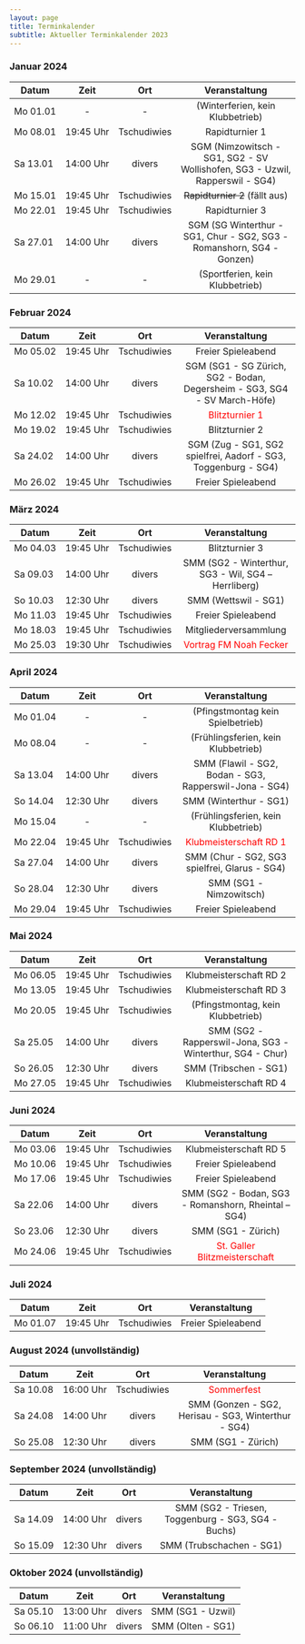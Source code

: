 ```yaml
---
layout: page
title: Terminkalender
subtitle: Aktueller Terminkalender 2023
---
```


### Januar 2024

| Datum                 |          Zeit          |     Ort     |                                Veranstaltung                                 |
|-----------------------|:----------------------:|:-----------:|:----------------------------------------------------------------------------:|
| <nobr>Mo 01.01</nobr> |           -            |      -      |                       (Winterferien, kein Klubbetrieb)                       |
| <nobr>Mo 08.01</nobr> | <nobr>19:45 Uhr</nobr> | Tschudiwies |                                Rapidturnier 1                                |
| <nobr>Sa 13.01</nobr> | <nobr>14:00 Uhr</nobr> |   divers    | SGM (Nimzowitsch - SG1, SG2 - SV Wollishofen, SG3 - Uzwil, Rapperswil - SG4) |
| <nobr>Mo 15.01</nobr> | <nobr>19:45 Uhr</nobr> | Tschudiwies |                        ~~Rapidturnier 2~~ (fällt aus)                        |
| <nobr>Mo 22.01</nobr> | <nobr>19:45 Uhr</nobr> | Tschudiwies |                                Rapidturnier 3                                |
| <nobr>Sa 27.01</nobr> | <nobr>14:00 Uhr</nobr> |   divers    |    SGM (SG Winterthur - SG1, Chur - SG2, SG3 - Romanshorn, SG4 - Gonzen)     |
| <nobr>Mo 29.01</nobr> |           -            |      -      |                       (Sportferien, kein Klubbetrieb)                        |

### Februar 2024

| Datum                 |          Zeit          |     Ort     |                               Veranstaltung                               |
|-----------------------|:----------------------:|:-----------:|:-------------------------------------------------------------------------:|
| <nobr>Mo 05.02</nobr> | <nobr>19:45 Uhr</nobr> | Tschudiwies |                            Freier Spieleabend                             |
| <nobr>Sa 10.02</nobr> | <nobr>14:00 Uhr</nobr> |   divers    | SGM (SG1 - SG Zürich, SG2 - Bodan, Degersheim - SG3, SG4 - SV March-Höfe) |
| <nobr>Mo 12.02</nobr> | <nobr>19:45 Uhr</nobr> | Tschudiwies |               <span style="color:red">Blitzturnier 1</span>               |
| <nobr>Mo 19.02</nobr> | <nobr>19:45 Uhr</nobr> | Tschudiwies |                              Blitzturnier 2                               |
| <nobr>Sa 24.02</nobr> | <nobr>14:00 Uhr</nobr> |   divers    |      SGM (Zug - SG1, SG2 spielfrei, Aadorf - SG3, Toggenburg - SG4)       |
| <nobr>Mo 26.02</nobr> | <nobr>19:45 Uhr</nobr> | Tschudiwies |                            Freier Spieleabend                             |

### März 2024

| Datum                 |          Zeit          |     Ort     |                     Veranstaltung                     |
|-----------------------|:----------------------:|:-----------:|:-----------------------------------------------------:|
| <nobr>Mo 04.03</nobr> | <nobr>19:45 Uhr</nobr> | Tschudiwies |                    Blitzturnier 3                     |
| <nobr>Sa 09.03</nobr> | <nobr>14:00 Uhr</nobr> |   divers    |  SMM (SG2 - Winterthur, SG3 - Wil, SG4 – Herrliberg)  |
| <nobr>So 10.03</nobr> | <nobr>12:30 Uhr</nobr> |   divers    |                 SMM (Wettswil - SG1)                  |
| <nobr>Mo 11.03</nobr> | <nobr>19:45 Uhr</nobr> | Tschudiwies |                  Freier Spieleabend                   |
| <nobr>Mo 18.03</nobr> | <nobr>19:45 Uhr</nobr> | Tschudiwies |                 Mitgliederversammlung                 |
| <nobr>Mo 25.03</nobr> | <nobr>19:30 Uhr</nobr> | Tschudiwies | <span style="color:red">Vortrag FM Noah Fecker</span> |

### April 2024

| Datum                 |          Zeit          |     Ort     |                     Veranstaltung                      |
|-----------------------|:----------------------:|:-----------:|:------------------------------------------------------:|
| <nobr>Mo 01.04</nobr> |           -            |      -      |           (Pfingstmontag kein Spielbetrieb)            |
| <nobr>Mo 08.04</nobr> |           -            |      -      |          (Frühlingsferien, kein Klubbetrieb)           |
| <nobr>Sa 13.04</nobr> | <nobr>14:00 Uhr</nobr> |   divers    | SMM (Flawil - SG2, Bodan - SG3, Rapperswil-Jona - SG4) |
| <nobr>So 14.04</nobr> | <nobr>12:30 Uhr</nobr> |   divers    |                 SMM (Winterthur - SG1)                 |
| <nobr>Mo 15.04</nobr> |           -            |      -      |          (Frühlingsferien, kein Klubbetrieb)           |
| <nobr>Mo 22.04</nobr> | <nobr>19:45 Uhr</nobr> | Tschudiwies | <span style="color:red">Klubmeisterschaft RD 1</span>  |
| <nobr>Sa 27.04</nobr> | <nobr>14:00 Uhr</nobr> |   divers    |     SMM (Chur - SG2, SG3 spielfrei, Glarus - SG4)      |
| <nobr>So 28.04</nobr> | <nobr>12:30 Uhr</nobr> |   divers    |                SMM (SG1 - Nimzowitsch)                 |
| <nobr>Mo 29.04</nobr> | <nobr>19:45 Uhr</nobr> | Tschudiwies |                   Freier Spieleabend                   |

### Mai 2024

| Datum                 |          Zeit          |     Ort     |                       Veranstaltung                        |
|-----------------------|:----------------------:|:-----------:|:----------------------------------------------------------:|
| <nobr>Mo 06.05</nobr> | <nobr>19:45 Uhr</nobr> | Tschudiwies |                   Klubmeisterschaft RD 2                   |
| <nobr>Mo 13.05</nobr> | <nobr>19:45 Uhr</nobr> | Tschudiwies |                   Klubmeisterschaft RD 3                   |
| <nobr>Mo 20.05</nobr> | <nobr>19:45 Uhr</nobr> | Tschudiwies |             (Pfingstmontag, kein Klubbetrieb)              |
| <nobr>Sa 25.05</nobr> | <nobr>14:00 Uhr</nobr> |   divers    | SMM (SG2 -  Rapperswil-Jona, SG3 - Winterthur, SG4 - Chur) |
| <nobr>So 26.05</nobr> | <nobr>12:30 Uhr</nobr> |   divers    |                   SMM (Tribschen - SG1)                    |
| <nobr>Mo 27.05</nobr> | <nobr>19:45 Uhr</nobr> | Tschudiwies |                   Klubmeisterschaft RD 4                   |

### Juni 2024

| Datum                 |          Zeit          |     Ort     |                        Veranstaltung                         |
|-----------------------|:----------------------:|:-----------:|:------------------------------------------------------------:|
| <nobr>Mo 03.06</nobr> | <nobr>19:45 Uhr</nobr> | Tschudiwies |                    Klubmeisterschaft RD 5                    |
| <nobr>Mo 10.06</nobr> | <nobr>19:45 Uhr</nobr> | Tschudiwies |                      Freier Spieleabend                      |
| <nobr>Mo 17.06</nobr> | <nobr>19:45 Uhr</nobr> | Tschudiwies |                      Freier Spieleabend                      |
| <nobr>Sa 22.06</nobr> | <nobr>14:00 Uhr</nobr> |   divers    |     SMM (SG2 - Bodan, SG3 - Romanshorn, Rheintal – SG4)      |
| <nobr>So 23.06</nobr> | <nobr>12:30 Uhr</nobr> |   divers    |                      SMM (SG1 - Zürich)                      |
| <nobr>Mo 24.06</nobr> | <nobr>19:45 Uhr</nobr> | Tschudiwies | <span style="color:red">St. Galler Blitzmeisterschaft</span> |

### Juli 2024

| Datum                 |          Zeit          |     Ort     |   Veranstaltung    |
|-----------------------|:----------------------:|:-----------:|:------------------:|
| <nobr>Mo 01.07</nobr> | <nobr>19:45 Uhr</nobr> | Tschudiwies | Freier Spieleabend |

### August 2024 (unvollständig)

| Datum                 |          Zeit          |     Ort     |                    Veranstaltung                    |
|-----------------------|:----------------------:|:-----------:|:---------------------------------------------------:|
| <nobr>Sa 10.08</nobr> | <nobr>16:00 Uhr</nobr> | Tschudiwies |      <span style="color:red">Sommerfest</span>      |
| <nobr>Sa 24.08</nobr> | <nobr>14:00 Uhr</nobr> |   divers    | SMM (Gonzen - SG2, Herisau - SG3, Winterthur - SG4) |
| <nobr>So 25.08</nobr> | <nobr>12:30 Uhr</nobr> |   divers    |                 SMM (SG1 - Zürich)                  |

### September 2024 (unvollständig)

| Datum                 |          Zeit          |  Ort   |                   Veranstaltung                    |
|-----------------------|:----------------------:|:------:|:--------------------------------------------------:|
| <nobr>Sa 14.09</nobr> | <nobr>14:00 Uhr</nobr> | divers | SMM (SG2 - Triesen, Toggenburg - SG3, SG4 - Buchs) |
| <nobr>So 15.09</nobr> | <nobr>12:30 Uhr</nobr> | divers |              SMM (Trubschachen - SG1)              |

### Oktober 2024 (unvollständig)

| Datum                 |          Zeit          |  Ort   |   Veranstaltung   |
|-----------------------|:----------------------:|:------:|:-----------------:|
| <nobr>Sa 05.10</nobr> | <nobr>13:00 Uhr</nobr> | divers | SMM (SG1 - Uzwil) |
| <nobr>So 06.10</nobr> | <nobr>11:00 Uhr</nobr> | divers | SMM (Olten - SG1) |
